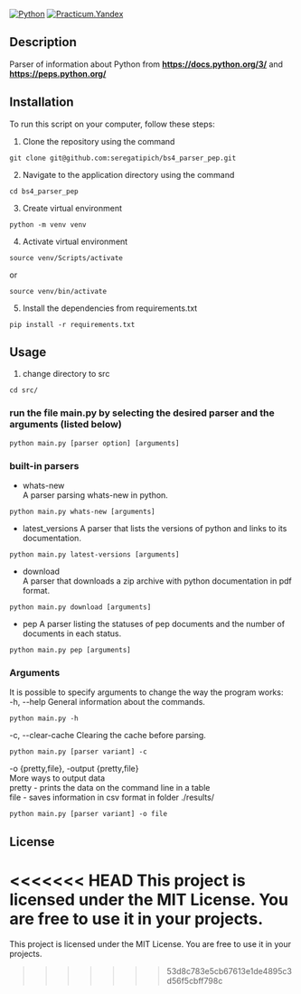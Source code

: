 [![Python](https://img.shields.io/badge/-Python-464646?style=flat&logo=Python&logoColor=56C0C0&color=008080)](https://www.python.org/)
[![Practicum.Yandex](https://img.shields.io/badge/-Practicum.Yandex-464646?style=flat&logo=Practicum.Yandex&logoColor=56C0C0&color=008080)](https://practicum.yandex.ru/)
## Description
Parser of information about Python from **https://docs.python.org/3/** and **https://peps.python.org/**

## Installation

To run this script on your computer, follow these steps:

1. Clone the repository using the command
```
git clone git@github.com:seregatipich/bs4_parser_pep.git
``` 
2. Navigate to the application directory using the command
```
cd bs4_parser_pep
``` 
3. Create virtual environment
```
python -m venv venv
```
4. Activate virtual environment
```
source venv/Scripts/activate
```
or
```
source venv/bin/activate
```
5. Install the dependencies from requirements.txt
```
pip install -r requirements.txt
```

## Usage

1. change directory to src
```
cd src/
```
### run the file main.py by selecting the desired parser and the arguments (listed below)
```
python main.py [parser option] [arguments]
```
### built-in parsers
- whats-new   
A parser parsing whats-new in python.
```
python main.py whats-new [arguments]
```
- latest_versions
A parser that lists the versions of python and links to its documentation.
```
python main.py latest-versions [arguments]
```
- download   
A parser that downloads a zip archive with python documentation in pdf format.
```
python main.py download [arguments]
```
- pep
A parser listing the statuses of pep documents
and the number of documents in each status. 
```
python main.py pep [arguments]
```
### Arguments
It is possible to specify arguments to change the way the program works:   
-h, --help
General information about the commands.
```
python main.py -h
```
-c, --clear-cache
Clearing the cache before parsing.
```
python main.py [parser variant] -c
```
-o {pretty,file}, -output {pretty,file}   
More ways to output data   
pretty - prints the data on the command line in a table   
file - saves information in csv format in folder ./results/
```
python main.py [parser variant] -o file
```

## License

<<<<<<< HEAD
This project is licensed under the MIT License. You are free to use it in your projects.
=======
This project is licensed under the MIT License. You are free to use it in your projects.
>>>>>>> 53d8c783e5cb67613e1de4895c3d56f5cbff798c
